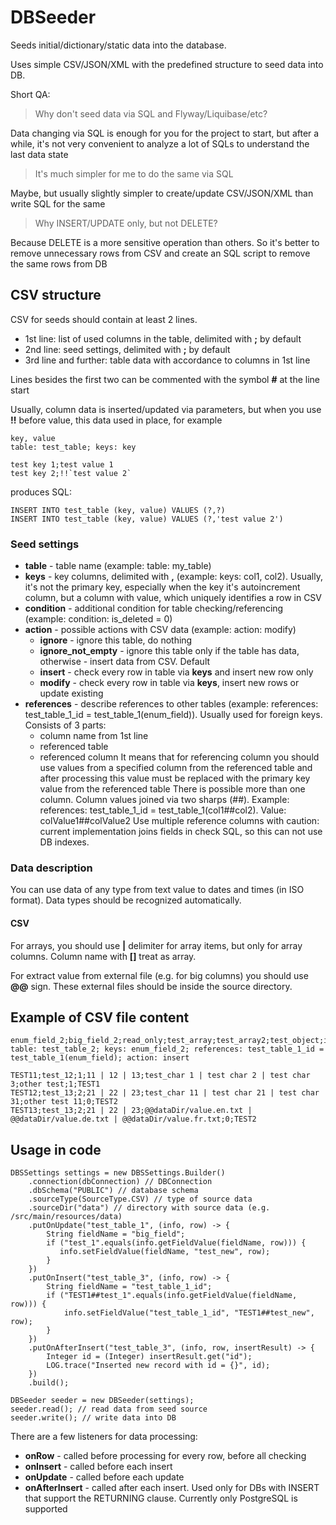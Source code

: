 # DBSeeder

Seeds initial/dictionary/static data into the database.

Uses simple CSV/JSON/XML with the predefined structure to seed data into DB.

Short QA:

> Why don't seed data via SQL and Flyway/Liquibase/etc?

Data changing via SQL is enough for you for the project to start, but after a while, it's not very convenient to analyze a lot of SQLs to understand the last data state
  

> It's much simpler for me to do the same via SQL

Maybe, but usually slightly simpler to create/update CSV/JSON/XML than write SQL for the same


> Why INSERT/UPDATE only, but not DELETE?

Because DELETE is a more sensitive operation than others. So it's better to remove unnecessary rows from CSV and create an SQL script to remove the same rows from DB
  

## CSV structure


CSV for seeds should contain at least 2 lines.                                                                                                                                                                                    
                                                                                                                                                                                                                                    
  * 1st line: list of used columns in the table, delimited with **;** by default                                                                                                                                                            
  * 2nd line: seed settings, delimited with **;** by default                                                                                                                                                                            
  * 3rd line and further: table data with accordance to columns in 1st line                                                                                                                                                         
                                                                                                                                                                                                                                  

Lines besides the first two can be commented with the symbol **#** at the line start

Usually, column data is inserted/updated via parameters, but when you use **!!** before value, this data used in place, for example
```
key, value
table: test_table; keys: key                                                                                                                     
                                                                                                                                                                                                                                    
test key 1;test value 1
test key 2;!!`test value 2`
```

produces SQL:
```
INSERT INTO test_table (key, value) VALUES (?,?)
INSERT INTO test_table (key, value) VALUES (?,'test value 2')
```                                                                                                                                                                                                                      

### Seed settings

  * **table** - table name (example: table: my_table)                                                                                                                                                                               
  * **keys** - key columns, delimited with **,** (example: keys: col1, col2). Usually, it's not the primary key, especially when the key it's autoincrement column, but a column with value, which uniquely identifies a row in CSV                
  * **condition** - additional condition for table checking/referencing (example: condition: is_deleted = 0)                                                                                                                        
  * **action** - possible actions with CSV data (example: action: modify)                                                                                                                                                           
      * **ignore** - ignore this table, do nothing                                                                                                                                                                                  
      * **ignore_not_empty** - ignore this table only if the table has data, otherwise - insert data from CSV. Default                                                                                                                  
      * **insert** - check every row in table via **keys** and insert new row only                                                                                                                                                  
      * **modify** - check every row in table via **keys**, insert new rows or update existing                                                                                                                                      
  * **references** - describe references to other tables (example: references: test_table_1_id = test_table_1(enum_field)). Usually used for foreign keys. Consists of 3 parts:                                                      
      * column name from 1st line                                                                                                                                                                                                   
      * referenced table
      * referenced column
  It means that for referencing column you should use values from a specified column from the referenced table and after processing this value must be replaced with the primary key value from the referenced table
  There is possible more than one column. Column values joined via two sharps (##). Example: references: test_table_1_id = test_table_1(col1##col2). Value: colValue1##colValue2
  Use multiple reference columns with caution: current implementation joins fields in check SQL, so this can not use DB indexes.
  
### Data description


  You can use data of any type from text value to dates and times (in ISO format). Data types should be recognized automatically.                                                                                                 

#### CSV
  For arrays, you should use **|** delimiter for array items, but only for array columns. Column name with **[]** treat as array.
  
  For extract value from external file (e.g. for big columns) you should use **@@** sign. These external files should be inside the source directory.
  
## Example of CSV file content

```
enum_field_2;big_field_2;read_only;test_array;test_array2;test_object;is_deleted;test_table_1_id                                                                                                                                    
table: test_table_2; keys: enum_field_2; references: test_table_1_id = test_table_1(enum_field); action: insert                                                                                                                     
                                                                                                                                                                                                                                    
TEST11;test_12;1;11 | 12 | 13;test_char 1 | test char 2 | test char 3;other test;1;TEST1                                                                                                                                            
TEST12;test_13;2;21 | 22 | 23;test_char 11 | test char 21 | test char 31;other test 11;0;TEST2
TEST13;test_13;2;21 | 22 | 23;@@dataDir/value.en.txt | @@dataDir/value.de.txt | @@dataDir/value.fr.txt;0;TEST2
```   


## Usage in code

```
DBSSettings settings = new DBSSettings.Builder()                                                                                                                                                                            
    .connection(dbConnection) // DBConnection
    .dbSchema("PUBLIC") // database schema
    .sourceType(SourceType.CSV) // type of source data
    .sourceDir("data") // directory with source data (e.g. /src/main/resources/data)
    .putOnUpdate("test_table_1", (info, row) -> {
        String fieldName = "big_field";
        if ("test_1".equals(info.getFieldValue(fieldName, row))) {
           info.setFieldValue(fieldName, "test_new", row);
        }
    })
    .putOnInsert("test_table_3", (info, row) -> {
        String fieldName = "test_table_1_id";
        if ("TEST1##test_1".equals(info.getFieldValue(fieldName, row))) {
            info.setFieldValue("test_table_1_id", "TEST1##test_new", row);
        }
    })
    .putOnAfterInsert("test_table_3", (info, row, insertResult) -> {
        Integer id = (Integer) insertResult.get("id");
        LOG.trace("Inserted new record with id = {}", id);
    })
    .build();                                                                                                                                                                                                           

DBSeeder seeder = new DBSeeder(settings);                                                                                                                                                                                   
seeder.read(); // read data from seed source
seeder.write(); // write data into DB
```

There are a few listeners for data processing:

  * **onRow** - called before processing for every row, before all checking
  * **onInsert** - called before each insert
  * **onUpdate** - called before each update
  * **onAfterInsert** - called after each insert. Used only for DBs with INSERT that support the RETURNING clause. Currently only PostgreSQL is supported
